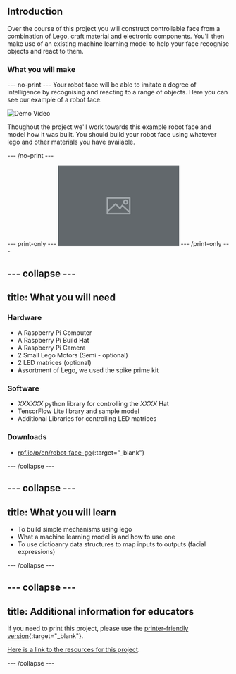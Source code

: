 ## Introduction

Over the course of this project you will construct controllable face from a combination of Lego, craft material and electronic components. You'll then make use of an existing machine learning model to help your face recognise objects and react to them. 

### What you will make

--- no-print ---
Your robot face will be able to imitate a degree of intelligence by recognising and reacting to a range of objects. Here you can see our example of a robot face.

![Demo Video](https://i.ytimg.com/vi/OCWj5xgu5Ng/maxresdefault.jpg)

Thoughout the project we'll work towards this example robot face and model how it was built. You should build your robot face using whatever lego and other materials you have available.

--- /no-print ---

--- print-only ---
![Complete project](images/placeholder.png)
--- /print-only ---

--- collapse ---
---
title: What you will need
---
### Hardware

+ A Raspberry Pi Computer
+ A Raspberry Pi Build Hat
+ A Raspberry Pi Camera
+ 2 Small Lego Motors (Semi - optional)
+ 2 LED matrices (optional)
+ Assortment of Lego, we used the spike prime kit

### Software

+ *XXXXXX* python library for controlling the *XXXX* Hat
+ TensorFlow Lite library and sample model
+ Additional Libraries for controlling LED matrices

### Downloads

+ [rpf.io/p/en/robot-face-go](http://rpf.io/p/en/project-name-go){:target="_blank"}

--- /collapse ---

--- collapse ---
---
title: What you will learn
---

+ To build simple mechanisms using lego
+ What a machine learning model is and how to use one
+ To use dictioanry data structures to map inputs to outputs (facial expressions)

--- /collapse ---

--- collapse ---
---
title: Additional information for educators
---

If you need to print this project, please use the [printer-friendly version](https://projects.raspberrypi.org/en/projects/robot-face/print){:target="_blank"}.

[Here is a link to the resources for this project](http://rpf.io/robot-face-go).

--- /collapse ---
